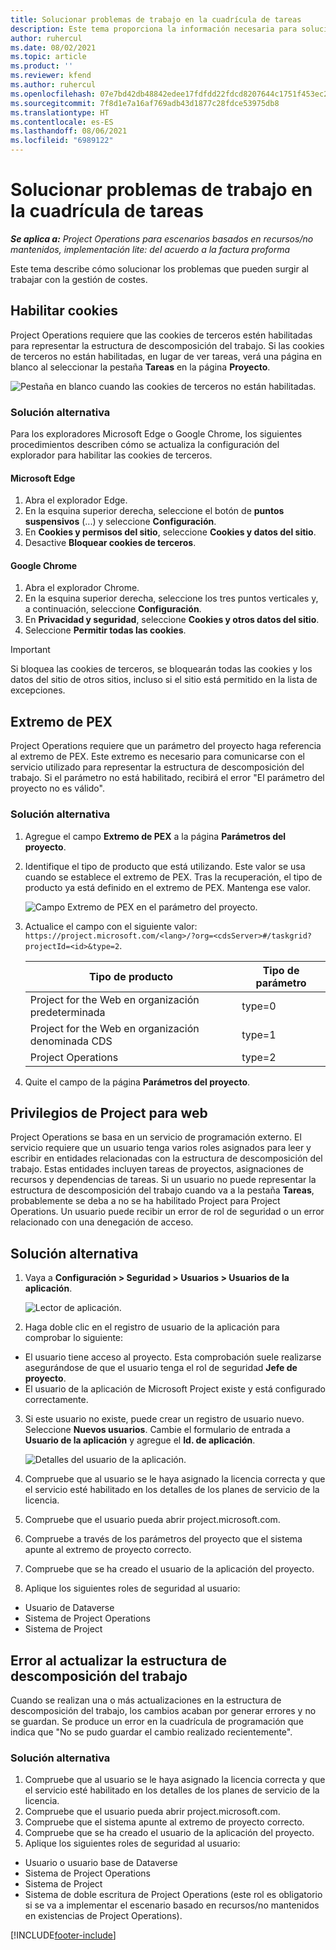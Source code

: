 ```yaml
---
title: Solucionar problemas de trabajo en la cuadrícula de tareas
description: Este tema proporciona la información necesaria para solucionar problemas al trabajar en la cuadrícula de tareas.
author: ruhercul
ms.date: 08/02/2021
ms.topic: article
ms.product: ''
ms.reviewer: kfend
ms.author: ruhercul
ms.openlocfilehash: 07e7bd42db48842edee17fdfdd22fdcd8207644c1751f453ec29c3194aac625e
ms.sourcegitcommit: 7f8d1e7a16af769adb43d1877c28fdce53975db8
ms.translationtype: HT
ms.contentlocale: es-ES
ms.lasthandoff: 08/06/2021
ms.locfileid: "6989122"
---
```

# <a name="troubleshoot-working-in-the-task-grid"></a>Solucionar problemas de trabajo en la cuadrícula de tareas 

_**Se aplica a:** Project Operations para escenarios basados en recursos/no mantenidos, implementación lite: del acuerdo a la factura proforma_

Este tema describe cómo solucionar los problemas que pueden surgir al trabajar con la gestión de costes.

## <a name="enable-cookies"></a>Habilitar cookies

Project Operations requiere que las cookies de terceros estén habilitadas para representar la estructura de descomposición del trabajo. Si las cookies de terceros no están habilitadas, en lugar de ver tareas, verá una página en blanco al seleccionar la pestaña **Tareas** en la página **Proyecto**.

![Pestaña en blanco cuando las cookies de terceros no están habilitadas.](media/blankschedule.png)


### <a name="workaround"></a>Solución alternativa
Para los exploradores Microsoft Edge o Google Chrome, los siguientes procedimientos describen cómo se actualiza la configuración del explorador para habilitar las cookies de terceros.

#### <a name="microsoft-edge"></a>Microsoft Edge

1. Abra el explorador Edge.
2. En la esquina superior derecha, seleccione el botón de **puntos suspensivos** (...) y seleccione **Configuración**.
3. En **Cookies y permisos del sitio**, seleccione **Cookies y datos del sitio**.
4. Desactive **Bloquear cookies de terceros**.

#### <a name="google-chrome"></a>Google Chrome

1. Abra el explorador Chrome.
2. En la esquina superior derecha, seleccione los tres puntos verticales y, a continuación, seleccione **Configuración**.
3. En **Privacidad y seguridad**, seleccione **Cookies y otros datos del sitio**.
4. Seleccione **Permitir todas las cookies**.

> [!IMPORTANT]
> Si bloquea las cookies de terceros, se bloquearán todas las cookies y los datos del sitio de otros sitios, incluso si el sitio está permitido en la lista de excepciones.

## <a name="pex-endpoint"></a>Extremo de PEX

Project Operations requiere que un parámetro del proyecto haga referencia al extremo de PEX. Este extremo es necesario para comunicarse con el servicio utilizado para representar la estructura de descomposición del trabajo. Si el parámetro no está habilitado, recibirá el error "El parámetro del proyecto no es válido". 

### <a name="workaround"></a>Solución alternativa

1. Agregue el campo **Extremo de PEX** a la página **Parámetros del proyecto**.
2. Identifique el tipo de producto que está utilizando. Este valor se usa cuando se establece el extremo de PEX. Tras la recuperación, el tipo de producto ya está definido en el extremo de PEX. Mantenga ese valor. 
   
    ![Campo Extremo de PEX en el parámetro del proyecto.](media/pex-endpoint.png)

3. Actualice el campo con el siguiente valor: `https://project.microsoft.com/<lang>/?org=<cdsServer>#/taskgrid?projectId=<id>&type=2`.

   
   | Tipo de producto                         | Tipo de parámetro |
   |--------------------------------------|----------------|
   | Project for the Web en organización predeterminada   | type=0         |
   | Project for the Web en organización denominada CDS | type=1         |
   | Project Operations                   | type=2         |
   
4. Quite el campo de la página **Parámetros del proyecto**.

## <a name="privileges-for-project-for-the-web"></a>Privilegios de Project para web

Project Operations se basa en un servicio de programación externo. El servicio requiere que un usuario tenga varios roles asignados para leer y escribir en entidades relacionadas con la estructura de descomposición del trabajo. Estas entidades incluyen tareas de proyectos, asignaciones de recursos y dependencias de tareas. Si un usuario no puede representar la estructura de descomposición del trabajo cuando va a la pestaña **Tareas**, probablemente se deba a no se ha habilitado Project para Project Operations. Un usuario puede recibir un error de rol de seguridad o un error relacionado con una denegación de acceso.


## <a name="workaround"></a>Solución alternativa

1. Vaya a **Configuración > Seguridad > Usuarios > Usuarios de la aplicación**.  

   ![Lector de aplicación.](media/applicationuser.jpg)
   
2. Haga doble clic en el registro de usuario de la aplicación para comprobar lo siguiente:

 - El usuario tiene acceso al proyecto. Esta comprobación suele realizarse asegurándose de que el usuario tenga el rol de seguridad **Jefe de proyecto**.
 - El usuario de la aplicación de Microsoft Project existe y está configurado correctamente.
 
3. Si este usuario no existe, puede crear un registro de usuario nuevo. Seleccione **Nuevos usuarios**. Cambie el formulario de entrada a **Usuario de la aplicación** y agregue el **Id. de aplicación**.

   ![Detalles del usuario de la aplicación.](media/applicationuserdetails.jpg)

4. Compruebe que al usuario se le haya asignado la licencia correcta y que el servicio esté habilitado en los detalles de los planes de servicio de la licencia.
5. Compruebe que el usuario pueda abrir project.microsoft.com.
6. Compruebe a través de los parámetros del proyecto que el sistema apunte al extremo de proyecto correcto.
7. Compruebe que se ha creado el usuario de la aplicación del proyecto.
8. Aplique los siguientes roles de seguridad al usuario:

  - Usuario de Dataverse
  - Sistema de Project Operations
  - Sistema de Project

## <a name="error-when-updating-the-work-breakdown-structure"></a>Error al actualizar la estructura de descomposición del trabajo

Cuando se realizan una o más actualizaciones en la estructura de descomposición del trabajo, los cambios acaban por generar errores y no se guardan. Se produce un error en la cuadrícula de programación que indica que "No se pudo guardar el cambio realizado recientemente".

### <a name="workaround"></a>Solución alternativa

1. Compruebe que al usuario se le haya asignado la licencia correcta y que el servicio esté habilitado en los detalles de los planes de servicio de la licencia.
2. Compruebe que el usuario pueda abrir project.microsoft.com.
3. Compruebe que el sistema apunte al extremo de proyecto correcto.
4. Compruebe que se ha creado el usuario de la aplicación del proyecto.
5. Aplique los siguientes roles de seguridad al usuario:
  
  - Usuario o usuario base de Dataverse
  - Sistema de Project Operations
  - Sistema de Project
  - Sistema de doble escritura de Project Operations (este rol es obligatorio si se va a implementar el escenario basado en recursos/no mantenidos en existencias de Project Operations).


[!INCLUDE[footer-include](../includes/footer-banner.md)]
